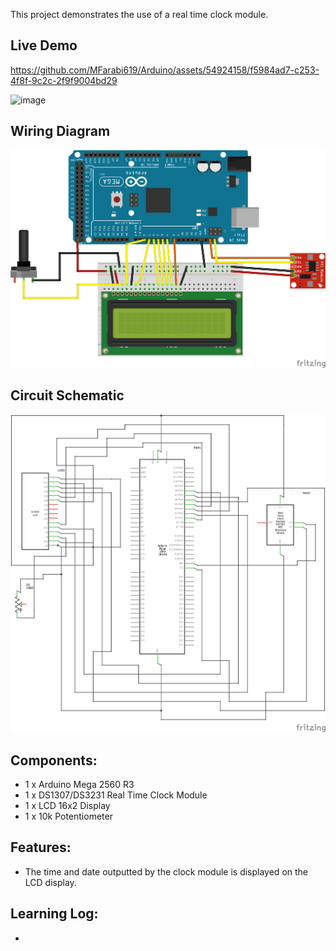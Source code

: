 This project demonstrates the use of a real time clock module.

## Live Demo
[comment]: # (insert video in the next line)


https://github.com/MFarabi619/Arduino/assets/54924158/f5984ad7-c253-4f8f-9c2c-2f9f9004bd29


![image](https://github.com/MFarabi619/Arduino/assets/54924158/3c8b361f-acb3-4e38-8e8a-7033c92a9d07)

## Wiring Diagram
![Image of Circuit](https://github.com/MFarabi619/Arduino/blob/main/Real%20Time%20Clock%20Module/Real%20Time%20Clock%20Module%20Wiring%20Diagram.png?raw=true)

## Circuit Schematic
![image](https://github.com/MFarabi619/Arduino/blob/main/Real%20Time%20Clock%20Module/Real%20Time%20Clock%20Module%20Circuit%20Schematic.png?raw=true)

## Components:
- 1 x Arduino Mega 2560 R3
- 1 x DS1307/DS3231 Real Time Clock Module
- 1 x LCD 16x2 Display
- 1 x 10k Potentiometer

## Features:
- The time and date outputted by the clock module is displayed on the LCD display. 

## Learning Log:
- 
